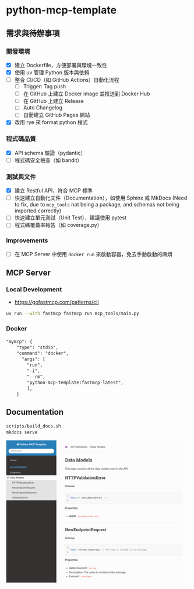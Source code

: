 # python-mcp-template

## 需求與待辦事項

### 開發環境
- [x] 建立 Dockerfile，方便部署與環境一致性
- [x] 使用 uv 管理 Python 版本與依賴
- [ ] 整合 CI/CD（如 GitHub Actions）自動化流程
   - [ ] Trigger: Tag push
   - [ ] 在 GitHub 上建立 Docker image 並推送到 Docker Hub
   - [ ] 在 GitHub 上建立 Release
   - [ ] Auto Changelog
   - [ ] 自動建立 GitHub Pages 網站
- [x] 改用 rye 來 format python 程式

### 程式碼品質
- [x] API schema 驗證（pydantic）
- [ ] 程式碼安全檢查（如 bandit）

### 測試與文件
- [x] 建立 Restful API，符合 MCP 標準
- [ ] 快速建立自動化文件（Documentation），如使用 Sphinx 或 MkDocs (Need to fix, due to `mcp_tools` not being a package, and schemas not being imported correctly)
- [ ] 快速建立單元測試（Unit Test），建議使用 pytest
- [ ] 程式碼覆蓋率報告（如 coverage.py）

### Improvements
- [ ] 在 MCP Server 中使用 `docker run` 來啟動容器，免去手動啟動的麻煩

## MCP Server 

### Local Development

- https://gofastmcp.com/patterns/cli

```bash
uv run --with fastmcp fastmcp run mcp_tools/main.py
```

### Docker

```shell
"mymcp": {
    "type": "stdio",
    "command": "docker",
      "args": [
        "run",
        "-i",
        "--rm",
        "python-mcp-template:fastmcp-latest",
        ],
    }
```

## Documentation

```bash
scripts/build_docs.sh
mkdocs serve
```

![20250711222517](https://raw.githubusercontent.com/hsiangjenli/pic-bed/main/images/20250711222517.png)